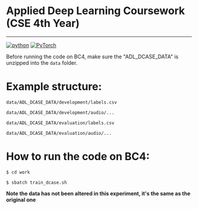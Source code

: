 # Applied Deep Learning Coursework (CSE 4th Year)
-----------------------------------------------------------------------------------
[![python](https://img.shields.io/badge/python-3.7.3-blue?style=plastic&logo=python)](https://www.python.org/downloads/release/python-373/)
[![PyTorch](https://img.shields.io/badge/PyTorch-1.10-orange?logo=PyTorch)](https://github.com/pytorch/pytorch/releases/tag/v1.10.0)

Before running the code on BC4, make sure the "ADL_DCASE_DATA" is unzipped into the `data` folder.
# Example structure:
`data/ADL_DCASE_DATA/development/labels.csv`

`data/ADL_DCASE_DATA/development/audio/...`

`data/ADL_DCASE_DATA/evaluation/labels.csv`

`data/ADL_DCASE_DATA/evaluation/audio/...`

# How to run the code on BC4:
`$ cd work`

`$ sbatch train_dcase.sh`





**Note the data has not been altered in this experiment, it's the same as the original one**
